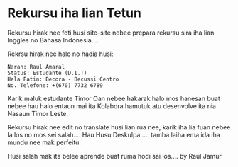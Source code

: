 Rekursu iha lian Tetun
======================


Rekursu hirak nee foti husi site-site nebee prepara rekursu sira iha lian Inggles no Bahasa Indonesia....

Rekrsu hirak nee halo no hadia husi:

	Naran: Raul Amaral
	Status: Estudante (D.I.T)
	Hela Fatin: Becora - Becussi Centro
	No. Telefone: +(670) 7732 6789


Karik maluk estudante Timor Oan nebee hakarak halo mos hanesan buat nebee hau halo 
entaun mai ita Kolabora hamutuk atu desenvolve ita nia Nasaun Timor Leste.


Rekursu hirak nee edit no translate husi lian rua nee, karik iha lia fuan nebee la los no mos sei salah.... Hau Husu Deskulpa..... tamba laiha ema ida iha mundu nee mak perfeitu.

Husi salah mak ita belee aprende buat ruma hodi sai los.... by Raul Jamur
